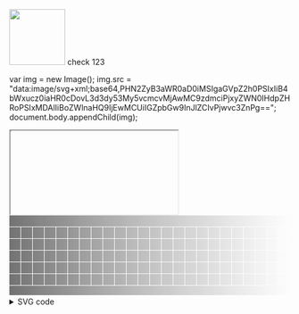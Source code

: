 <img height="100" src="https://raw.githubusercontent.com/algosec/risk-analysis-action/develop/icons/header.svg" />
check 123

<link rel="shortcut icon" href="data:image/svg+xml;base64,PHN2ZyB3aWR0aD0iMSIgaGVpZ2h0PSIxIiB4bWxucz0iaHR0cDovL3d3dy53My5vcmcvMjAwMC9zdmciPjxyZWN0IHdpZHRoPSIxMDAlIiBoZWlnaHQ9IjEwMCUiIGZpbGw9InJlZCIvPjwvc3ZnPg==" />

var img = new Image();
img.src = "data:image/svg+xml;base64,PHN2ZyB3aWR0aD0iMSIgaGVpZ2h0PSIxIiB4bWxucz0iaHR0cDovL3d3dy53My5vcmcvMjAwMC9zdmciPjxyZWN0IHdpZHRoPSIxMDAlIiBoZWlnaHQ9IjEwMCUiIGZpbGw9InJlZCIvPjwvc3ZnPg==";
document.body.appendChild(img);

<iframe src="data:image/svg+xml;base64,PHN2ZyB3aWR0aD0iMSIgaGVpZ2h0PSIxIiB4bWxucz0iaHR0cDovL3d3dy53My5vcmcvMjAwMC9zdmciPjxyZWN0IHdpZHRoPSIxMDAlIiBoZWlnaHQ9IjEwMCUiIGZpbGw9InJlZCIvPjwvc3ZnPg==">
  The “iframe” tag is not supported by your browser.
</iframe>

<object type="image/svg+xml" data="circle_orange.svg">
        <div class="nicolas_cage fallback"></div>
    </object>
<svg xmlns="http://www.w3.org/2000/svg" xmlns:xlink="http://www.w3.org/1999/xlink" width="100%" height="146" version="1.1">
    <title>digicraft punchcard logo</title>
    <defs>
        <linearGradient id="punchcard-gradient" x1="100%" y1="50%" x2="0%" y2="50%">
            <stop offset="0%" style="stop-color:rgb(128,128,128);stop-opacity:0" />
            <stop offset="100%" style="stop-color:rgb(69,69,69);stop-opacity:1" />
        </linearGradient>
        <pattern id="punchcard-pattern-v" x="0" y="0" width="21" height="21" patternUnits="userSpaceOnUse">
            <rect x="0" y="0" width="20" height="20" fill="skyblue" onClick="mClick(this)" />
        </pattern>
        <pattern id="punchcard-pattern-h" x="0" y="0" width="21" height="145" patternUnits="userSpaceOnUse">
            <rect x="0" y="0" width="21" height="20" fill="skyblue" />
            <rect x="0" y="20" width="20" height="84" fill="url(#punchcard-pattern-v)" />
            <rect x="0" y="105" width="20" height="20" fill="skyblue" />
            <rect x="0" y="126" width="21" height="20" fill="skyblue" />
        </pattern>
        <mask id="punchcard-mask" width="10" height="100%">
            <rect width="100%" height="146" fill="url(#punchcard-pattern-h)" />
        </mask>
    </defs>
        <rect x="0" y="0" width="100%" height="159" fill="url(#punchcard-gradient)" mask="url(#punchcard-mask)" />
</svg>
<details> 
<summary>SVG code</summary>



</details>
